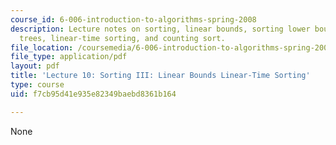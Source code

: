 ```yaml
---
course_id: 6-006-introduction-to-algorithms-spring-2008
description: Lecture notes on sorting, linear bounds, sorting lower bounds, decision
  trees, linear-time sorting, and counting sort.
file_location: /coursemedia/6-006-introduction-to-algorithms-spring-2008/f7cb95d41e935e82349baebd8361b164_lec10.pdf
file_type: application/pdf
layout: pdf
title: 'Lecture 10: Sorting III: Linear Bounds Linear-Time Sorting'
type: course
uid: f7cb95d41e935e82349baebd8361b164

---
```

None